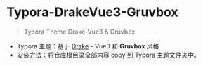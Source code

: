# Typora-DrakeVue3-Gruvbox
> Typora Theme Drake-Vue3 &amp; Gruvbox

- Typora 主题：基于 [Drake](https://github.com/liangjingkanji/DrakeTyporaTheme) - Vue3 和 𝐆𝐫𝐮𝐯𝐛𝐨𝐱 风格
- 安装方法：将仓库根目录全部内容 copy 到 Typora 主题文件夹中。
